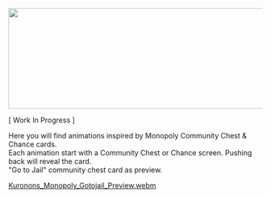 <p align="center">
<img width="1000" height="200" src="https://user-images.githubusercontent.com/110337784/201546506-f81dd3c3-cdcc-4c2c-8051-c991774d5b8e.jpg">
</p>

[ Work In Progress ]

Here you will find animations inspired by Monopoly Community Chest & Chance cards.<BR>
Each animation start with a Community Chest or Chance screen. Pushing back will reveal the card.<BR>
"Go to Jail" community chest card as preview.<BR>

[Kuronons_Monopoly_Gotojail_Preview.webm](https://user-images.githubusercontent.com/110337784/201546489-a041784e-61c5-46bc-a1f4-399ff77b5826.webm)
  
<BR>
